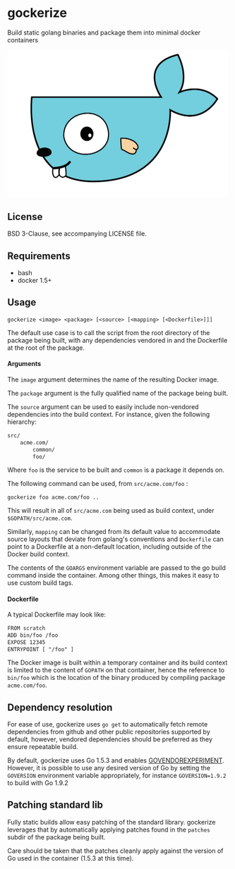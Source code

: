 gockerize
=========

Build static golang binaries and package them into minimal docker containers

<img src="gockerize.png" alt="gockerize" width="500px" />

License
-------

BSD 3-Clause, see accompanying LICENSE file.


Requirements
------------

  - bash
  - docker 1.5+


Usage
-----

    gockerize <image> <package> [<source> [<mapping> [<Dockerfile>]]]


The default use case is to call the script from the root directory of
the package being built, with any dependencies vendored in and the
Dockerfile at the root of the package.

#### Arguments

The `image` argument determines the name of the resulting Docker image.

The `package` argument is the fully qualified name of the package being
built.

The `source` argument can be used to easily include non-vendored dependencies
into the build context. For instance, given the following hierarchy:

    src/
        acme.com/
            common/
            foo/

Where `foo` is the service to be built and `common` is a package it depends on.

The following command can be used, from `src/acme.com/foo` :

    gockerize foo acme.com/foo ..

This will result in all of `src/acme.com` being used as build context, under
`$GOPATH/src/acme.com`.

Similarly, `mapping` can be changed from its default value to accommodate
source layouts that deviate from golang's conventions and `Dockerfile` can
point to a Dockerfile at a non-default location, including outside of the
Docker build context.

The contents of the `GOARGS` environment variable are passed to the go build
command inside the container. Among other things, this makes it easy to use
custom build tags.

#### Dockerfile

A typical Dockerfile may look like:

    FROM scratch
    ADD bin/foo /foo
    EXPOSE 12345
    ENTRYPOINT [ "/foo" ]

The Docker image is built within a temporary container and its build
context is limited to the content of `GOPATH` on that container, hence
the reference to `bin/foo` which is the location of the binary produced
by compiling package `acme.com/foo`.


Dependency resolution
---------------------

For ease of use, gockerize uses `go get` to automatically fetch remote
dependencies from github and other public repositories supported by default,
however, vendored dependencies should be preferred as they ensure repeatable
build.

By default, gockerize uses Go 1.5.3 and enables [GOVENDOREXPERIMENT](https://docs.google.com/document/d/1Bz5-UB7g2uPBdOx-rw5t9MxJwkfpx90cqG9AFL0JAYo).
However, it is possible to use any desired version of Go by setting the `GOVERSION`
environment variable appropriately, for instance `GOVERSION=1.9.2` to build with
Go 1.9.2

Patching standard lib
---------------------

Fully static builds allow easy patching of the standard library. gockerize
leverages that by automatically applying patches found in the `patches` subdir
of the package being built.

Care should be taken that the patches cleanly apply against the version of Go
used in the container (1.5.3 at this time).

